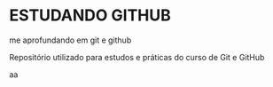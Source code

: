 # ESTUDANDO GITHUB
me aprofundando em git e github

Repositório utilizado para estudos e práticas do curso de Git e GitHub


aa
